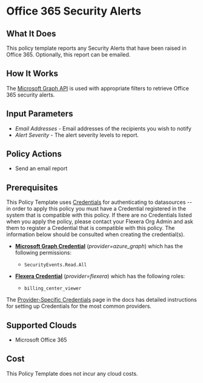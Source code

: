 # Office 365 Security Alerts

## What It Does

This policy template reports any Security Alerts that have been raised in Office 365. Optionally, this report can be emailed.

## How It Works

The [Microsoft Graph API](https://learn.microsoft.com/en-us/graph/api/security-list-alerts_v2?view=graph-rest-1.0&tabs=http#http-request) is used with appropriate filters to retrieve Office 365 security alerts.

## Input Parameters

- *Email Addresses* - Email addresses of the recipients you wish to notify
- *Alert Severity* - The alert severity levels to report.

## Policy Actions

- Send an email report

## Prerequisites

This Policy Template uses [Credentials](https://docs.flexera.com/flexera/EN/Automation/ManagingCredentialsExternal.htm) for authenticating to datasources -- in order to apply this policy you must have a Credential registered in the system that is compatible with this policy. If there are no Credentials listed when you apply the policy, please contact your Flexera Org Admin and ask them to register a Credential that is compatible with this policy. The information below should be consulted when creating the credential(s).

- [**Microsoft Graph Credential**](https://docs.flexera.com/flexera/EN/Automation/ProviderCredentials.htm#automationadmin_1982464505_1121576) (*provider=azure_graph*) which has the following permissions:
  - `SecurityEvents.Read.All`

- [**Flexera Credential**](https://docs.flexera.com/flexera/EN/Automation/ProviderCredentials.htm) (*provider=flexera*) which has the following roles:
  - `billing_center_viewer`

The [Provider-Specific Credentials](https://docs.flexera.com/flexera/EN/Automation/ProviderCredentials.htm) page in the docs has detailed instructions for setting up Credentials for the most common providers.

## Supported Clouds

- Microsoft Office 365

## Cost

This Policy Template does not incur any cloud costs.
